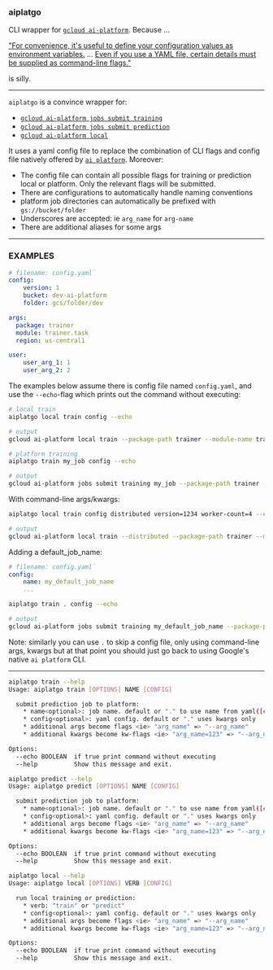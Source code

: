 ### aiplatgo

CLI wrapper for [`gcloud ai-platform`](https://cloud.google.com/sdk/gcloud/reference/ai-platform). Because ...

["For convenience, it's useful to define your configuration values as environment variables.](https://cloud.google.com/ai-platform/training/docs/packaging-trainer#using_gcloud_to_package_and_upload_your_application_recommended) ... [Even if you use a YAML file, certain details must be supplied as command-line flags."](https://cloud.google.com/ai-platform/training/docs/training-jobs#formatting-your-configuration-parameters)

is silly.

--- 

`aiplatgo` is a convince wrapper for:

- [`gcloud ai-platform jobs submit training`](#train)
- [`gcloud ai-platform jobs submit prediction`](#pred)
- [`gcloud ai-platform local`](#local)

It uses a yaml config file to replace the combination of CLI flags and config file natively offered by [`ai platform`](https://cloud.google.com/sdk/gcloud/reference/ai-platform/). Moreover:

- The config file can contain all possible flags for training or prediction local or platform. Only the relevant flags will be submitted.
- There are configurations to automatically handle naming conventions
- platform job directories can automatically be prefixed with `gs://bucket/folder`
- Underscores are accepted: ie `arg_name` for `arg-name`
- There are additional aliases for some args

---

### EXAMPLES
```yaml
# filename: config.yaml`
config:
    version: 1
    bucket: dev-ai-platform
    folder: gcs/folder/dev

args:
  package: trainer
  module: trainer.task
  region: us-central1

user:
    user_arg_1: 1
    user_arg_2: 2
```

The examples below assume there is config file named `config.yaml`, and use the `--echo`-flag which prints out the command without executing:

```bash
# local train
aiplatgo local train config --echo
```

```bash
# output
gcloud ai-platform local train --package-path trainer --module-name trainer.task --user_arg_1 1 --user_arg_2 2 --job-dir v1/output
```

```bash
# platform training
aiplatgo train my_job config --echo
```

```bash
# output
gcloud ai-platform jobs submit training my_job --package-path trainer --module-name trainer.task --region us-central1 --user_arg_1 1 --user_arg_2 2 --job-dir gs://dev-ai-platform/gcs/folder/dev/my_job/v1/output --staging-bucket gs://dev-ai-platform/gcs/folder/dev/my_job/v1/staging
```

With command-line args/kwargs:

```bash
aiplatgo local train config distributed version=1234 worker-count=4 --echo
```

```bash
# output
gcloud ai-platform local train --distributed --package-path trainer --module-name trainer.task --worker-count 4 --user_arg_1 1 --user_arg_2 2 --job-dir v1/output
```

Adding a default_job_name:


```yaml
# filename: config.yaml`
config:
    name: my_default_job_name
    ...
```

```bash
aiplatgo train . config --echo
```

```bash
# output
gcloud ai-platform jobs submit training my_default_job_name --package-path trainer --module-name trainer.task --region us-central1 --user_arg_1 1 --user_arg_2 2 --job-dir gs://dev-ai-platform/gcs/folder/dev/my_default_job_name/v1/output --staging-bucket gs://dev-ai-platform/gcs/folder/dev/my_default_job_name/v1/staging
```

Note: similarly you can use `.` to skip a config file, only using command-line args, kwargs but at that point you should just go back to using Google's native `ai platform` CLI.

---

<a name='train'>

```bash
aiplatgo train --help
Usage: aiplatgo train [OPTIONS] NAME [CONFIG]

  submit prediction job to platform:  
    * name<optional>: job name. default or "." to use name from yaml([config][name])  
    * config<optional>: yaml config. default or "." uses kwargs only
    * additional args become flags <ie> "arg_name" => "--arg_name"
    * additional kwargs become kw-flags <ie> "arg_name=123" => "--arg_name 123"

Options:
  --echo BOOLEAN  if true print command without executing
  --help          Show this message and exit.
```

<a name='pred'>

```bash
aiplatgo predict --help
Usage: aiplatgo predict [OPTIONS] NAME [CONFIG]

  submit prediction job to platform:  
    * name<optional>: job name. default or "." to use name from yaml([config][name])  
    * config<optional>: yaml config. default or "." uses kwargs only
    * additional args become flags <ie> "arg_name" => "--arg_name"
    * additional kwargs become kw-flags <ie> "arg_name=123" => "--arg_name 123"

Options:
  --echo BOOLEAN  if true print command without executing
  --help          Show this message and exit.
```

<a name='local'>

```bash
aiplatgo local --help
Usage: aiplatgo local [OPTIONS] VERB [CONFIG]

  run local training or prediction:  
    * verb: "train" or "predict"  
    * config<optional>: yaml config. default or "." uses kwargs only
    * additional args become flags <ie> "arg_name" => "--arg_name"
    * additional kwargs become kw-flags <ie> "arg_name=123" => "--arg_name 123"

Options:
  --echo BOOLEAN  if true print command without executing
  --help          Show this message and exit.
```

